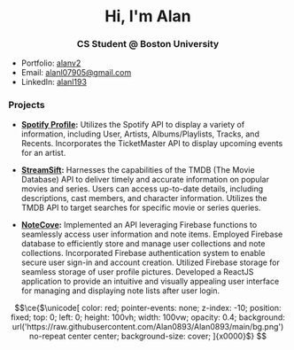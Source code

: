 <h1 align="center">Hi, I'm Alan</h1>
<h3 align="center">CS Student @ Boston University</h3>

- Portfolio: [alanv2](https://alanv2.netlify.app/)
- Email: <a href="mailto:alanl07905@gmail.com" target="_blank">alanl07905@gmail.com</a>
- LinkedIn: <a href="https://www.linkedin.com/in/alanl193/" target="_blank">alanl193</a>

<h3 align="left">Projects</h3>

- **[Spotify Profile](https://sprofile.onrender.com/):** Utilizes the Spotify API to display a variety of information, including User, Artists, Albums/Playlists, Tracks, and Recents. Incorporates the TicketMaster API to display upcoming events for an artist. 

- **[StreamSift](https://streamsift.netlify.app/):** Harnesses the capabilities of the TMDB (The Movie Database) API to deliver timely and accurate information on popular movies and series. Users can access up-to-date details, including descriptions, cast members, and character information. Utilizes the TMDB API to target searches for specific movie or series queries.

- **[NoteCove](https://notecove.netlify.app/):** Implemented an API leveraging Firebase functions to seamlessly access user information and note items. Employed Firebase database to efficiently store and manage user collections and note collections. Incorporated Firebase authentication system to enable secure user sign-in and account creation. Utilized Firebase storage for seamless storage of user profile pictures. Developed a ReactJS application to provide an intuitive and visually appealing user interface for managing and displaying note lists after user login.


```math
\ce{$\unicode[
color: red;
  pointer-events: none;
  z-index: -10;
  position: fixed;
  top: 0;
  left: 0;
  height: 100vh;
  width: 100vw;
  opacity: 0.4;
  background: url('https://raw.githubusercontent.com/Alan0893/Alan0893/main/bg.png') no-repeat center center;
  background-size: cover;
]{x0000}$}
